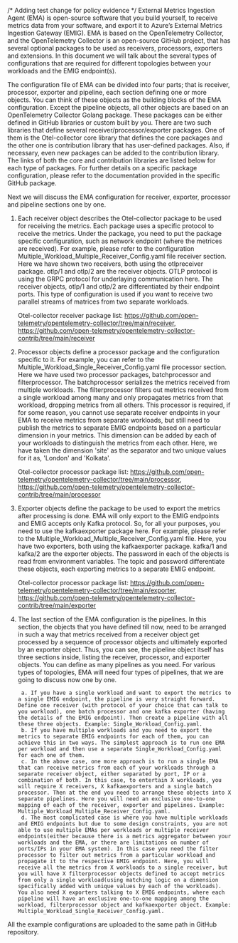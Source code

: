 /* Adding test change for policy evidence */
External Metrics Ingestion Agent (EMA) is open-source software that you build yourself, to receive metrics data from your software, and export it to Azure’s External Metrics Ingestion Gateway (EMIG). EMA is based on the OpenTelemetry Collector, and the OpenTelemetry Collector is an open-source GitHub project, that has several optional packages to be used as receivers, processors, exporters and extensions. In this document we will talk about the several types of configurations that are required for different topologies between your workloads and the EMIG endpoint(s).


The configuration file of EMA can be divided into four parts; that is receiver, processor, exporter and pipeline, each section defining one or more objects. You can think of these objects as the building blocks of the EMA configuration. Except the pipeline objects, all other objects are based on an OpenTelemetry Collector Golang package. These packages can be either defined in GitHub libraries or custom built by you. There are two such libraries that define several receiver/processor/exporter packages. One of them is the Otel-collector core library that defines the core packages and the other one is contribution library that has user-defined packages. Also, if necessary, even new packages can be added to the contribution library. The links of both the core and contribution libraries are listed below for each type of packages. For further details on a specific package configuration, please refer to the documentation provided in the specific GitHub package.


Next we will discuss the EMA configuration for receiver, exporter, processor and pipeline sections one by one.

1. Each receiver object describes the Otel-collector package to be used for receiving the metrics. Each package uses a specific protocol to receive the metrics. Under the package, you need to put the package specific configuration, such as network endpoint (where the metrices are received).
For example, please refer to the configuration Multiple_Workload_Multiple_Receiver_Config.yaml file receiver section. Here we have shown two receivers, both using the otlpreceiver package. otlp/1 and otlp/2 are the receiver objects. OTLP protocol is using the GRPC protocol for underlaying communication here. The receiver objects, otlp/1 and otlp/2 are differentiated by their endpoint ports. This type of configuration is used if you want to receive two parallel streams of matrices from two separate workloads.

    Otel-collector receiver package list: https://github.com/open-telemetry/opentelemetry-collector/tree/main/receiver, https://github.com/open-telemetry/opentelemetry-collector-contrib/tree/main/receiver

2. Processor objects define a processor package and the configuration specific to it. For example, you can refer to the Multiple_Workload_Single_Receiver_Config.yaml file processor section. Here we have used two processor packages, batchprocessor and filterprocessor. The batchprocessor serializes the metrics received from multiple workloads. The filterprocessor filters out metrics received from a single workload among many and only propagates metrics from that workload, dropping metrics from all others. This processor is required, if for some reason, you cannot use separate receiver endpoints in your EMA to receive metrics from separate workloads, but still need to publish the metrics to separate EMIG endpoints based on a particular dimension in your metrics. This dimension can be added by each of your workloads to distinguish the metrics from each other. Here, we have taken the dimension 'site' as the separator and two unique values for it as, 'London' and 'Kolkata'.

    Otel-collector processor package list: https://github.com/open-telemetry/opentelemetry-collector/tree/main/processor, https://github.com/open-telemetry/opentelemetry-collector-contrib/tree/main/processor

3. Exporter objects define the package to be used to export the metrics after processing is done. EMA will only export to the EMIG endpoints and EMIG accepts only Kafka protocol. So, for all your purposes, you need to use the kafkaexporter package here.
For example, please refer to the Multiple_Workload_Multiple_Receiver_Config.yaml file. Here, you have two exporters, both using the kafkaexporter package. kafka/1 and kafka/2 are the exporter objects. The password in each of the objects is read from environment variables. The topic and password differentiate these objects, each exporting metrics to a separate EMIG endpoint.

    Otel-collector processor package list: https://github.com/open-telemetry/opentelemetry-collector/tree/main/exporter, https://github.com/open-telemetry/opentelemetry-collector-contrib/tree/main/exporter

4. The last section of the EMA configuration is the pipelines. In this section, the objects that you have defined till now, need to be arranged in such a way that metrics received from a receiver object get processed by a sequence of processor objects and ultimately exported by an exporter object. Thus, you can see, the pipeline object itself has three sections inside, listing the receiver, processor, and exporter objects. You can define as many pipelines as you need. For various types of topologies, EMA will need four types of pipelines, that we are going to discuss now one by one.

    	a. If you have a single workload and want to export the metrics to a single EMIG endpoint, the pipeline is very straight forward. Define one receiver (with protocol of your choice that can talk to you workload), one batch processor and one kafka exporter (having the details of the EMIG endpoint). Then create a pipeline with all these three objects. Example: Single_Workload_Config.yaml.
        b. If you have multiple workloads and you need to export the metrics to separate EMIG endpoints for each of them, you can achieve this in two ways. The simplest approach is to run one EMA per workload and then use a separate Single_Workload_Config.yaml for each one of them.
    	c. In the above case, one more approach is to run a single EMA that can receive metrics from each of your workloads through a separate receiver object, either separated by port, IP or a combination of both. In this case, to entertain X workloads, you will require X receivers, X kafkaexporters and a single batch processor. Then at the end you need to arrange these objects into X separate pipelines. Here you will need an exclusive one-to-one mapping of each of the receiver, exporter and pipelines. Example: Multiple_Workload_Multiple_Receiver_Config.yaml.
        d. The most complicated case is where you have multiple workloads and EMIG endpoints but due to some design constraints, you are not able to use multiple EMAs per workloads or multiple receiver endpoints(either because there is a metrics aggregator between your workloads and the EMA, or there are limitations on number of ports/IPs in your EMA system). In this case you need the filter processor to filter out metrics from a particular workload and propagate it to the respective EMIG endpoint. Here, you will receive all the metrics from X workloads to a single receiver, but you will have X filterprocessor objects defined to accept metrics from only a single workload(using matching logic on a dimension specifically added with unique values by each of the workloads). You also need X exporters talking to X EMIG endpoints, where each pipeline will have an exclusive one-to-one mapping among the workload, filterprocessor object and kafkaexporter object. Example: Multiple_Workload_Single_Receiver_Config.yaml.

All the example configurations are uploaded to the same path in GitHub repository.
